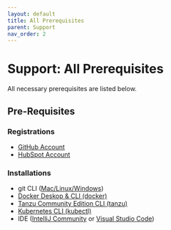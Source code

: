 ```yaml
---
layout: default
title: All Prerequisites
parent: Support
nav_order: 2
---
```


# Support: All Prerequisites
All necessary prerequisites are listed below.

## Pre-Requisites
### Registrations
* [GitHub Account](www.github.com)
* [HubSpot Account](https://app.hubspot.com/signup-hubspot/crm?hubs_signup-cta=login-signup-cta&hubs_signup-url=app.hubspot.com%2Flogin&uuid=45772efa-8089-4ef9-98c8-f9b12486cf8c&step=landing_page)

### Installations
* git CLI ([Mac/Linux](https://git-scm.com/book/en/v2/Getting-Started-Installing-Git)<a href = '/CloudWebDevelopment/[2022] How to install Git on Windows 10 _ 11 (step by step guide) _ by Valentin Despa _ DevOps with Valentine _ Medium.pdf' target = '_blank'>/Windows</a>)
* [Docker Deskop & CLI (docker)](https://docs.docker.com/compose/install/)
* [Tanzu Community Edition CLI (tanzu)](https://tanzucommunityedition.io/docs/v0.12/cli-installation/)
* [Kubernetes CLI (kubectl)](https://kubernetes.io/docs/tasks/tools/)
* IDE ([IntelliJ Community](https://www.jetbrains.com/idea/download/#section=windows) or [Visual Studio Code](https://code.visualstudio.com/download))
